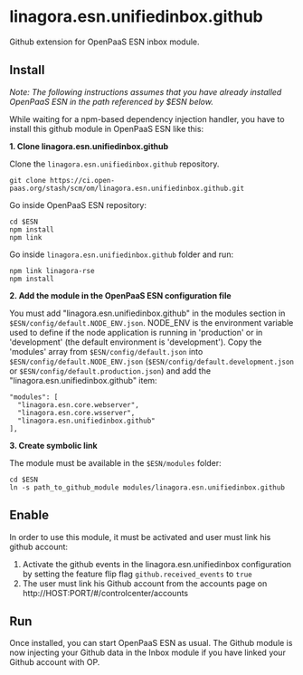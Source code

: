 # linagora.esn.unifiedinbox.github

Github extension for OpenPaaS ESN inbox module.

## Install

*Note: The following instructions assumes that you have already installed OpenPaaS ESN in the path referenced by $ESN below.*

While waiting for a npm-based dependency injection handler, you have to install this github module in OpenPaaS ESN like this:

**1. Clone linagora.esn.unifiedinbox.github**

Clone the `linagora.esn.unifiedinbox.github` repository.

```
git clone https://ci.open-paas.org/stash/scm/om/linagora.esn.unifiedinbox.github.git
```

Go inside OpenPaaS ESN repository:

```
cd $ESN
npm install
npm link
```

Go inside `linagora.esn.unifiedinbox.github` folder and run:

```
npm link linagora-rse
npm install
```

**2. Add the module in the OpenPaaS ESN configuration file**

You must add "linagora.esn.unifiedinbox.github" in the modules section in `$ESN/config/default.NODE_ENV.json`. NODE_ENV is the environment variable used to define if the node application is running in 'production' or in 'development' (the default environment is 'development').
Copy the 'modules' array from `$ESN/config/default.json` into `$ESN/config/default.NODE_ENV.json` (`$ESN/config/default.development.json` or `$ESN/config/default.production.json`) and add the "linagora.esn.unifiedinbox.github" item:

```
"modules": [
  "linagora.esn.core.webserver",
  "linagora.esn.core.wsserver",
  "linagora.esn.unifiedinbox.github"
],
```

**3. Create symbolic link**

The module must be available in the `$ESN/modules` folder:

```
cd $ESN
ln -s path_to_github_module modules/linagora.esn.unifiedinbox.github
```

## Enable

In order to use this module, it must be activated and user must link his github account:

1. Activate the github events in the linagora.esn.unifiedinbox configuration by setting the feature flip flag `github.received_events` to `true`
2. The user must link his Github account from the accounts page on http://HOST:PORT/#/controlcenter/accounts

## Run

Once installed, you can start OpenPaaS ESN as usual. The Github module is now injecting your Github data in the Inbox module if you have linked your Github account with OP.
